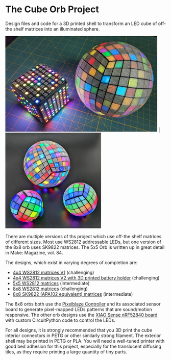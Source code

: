 # The Cube Orb Project

Design files and code for a 3D printed shell to transform an LED cube of off-the shelf matrices into an illuminated sphere.

<img src="https://github.com/geekmomprojects/CubeSphere/blob/main/Orb8x8/WS2812/Pictures/CubeWithOrb8x8.jpg" height=300> | <img src="https://github.com/geekmomprojects/CubeSphere/blob/main/Pictures/ThreeOrbs.jpg" height=300>

There are multiple versions of ths project which use off-the shelf matrices of different sizes. Most use WS2812 addressable LEDs, but one version of the 8x8 orb uses SK9822 matrices. The 5x5 Orb is written up in great detail in Make: Magazine, vol. 84.



The designs, which exist in varying degrees of completion are:
- [4x4 WS2812 matrices V1](https://github.com/geekmomprojects/CubeSphere/tree/main/Orb4x4) (challenging)
- [4x4 WS2812 matrices V2 with 3D printed battery holder](https://github.com/geekmomprojects/CubeSphere/tree/main/Orb4x4_V2) (challenging)
- [5x5 WS2812 matrices](https://github.com/geekmomprojects/CubeSphere/tree/main/Orb5x5) (intermediate)
- [8x8 WS2812 matrices](https://github.com/geekmomprojects/CubeSphere/tree/main/Orb8x8/WS2812) (challenging)
- [8x8 SK9822 (APA102 equivalent) matrices](https://github.com/geekmomprojects/CubeSphere/tree/main/Orb8x8/SK9822) (intermediate)

The 8x8 orbs both use the [Pixelblaze Controller](https://electromage.com/pixelblaze) and its associated sensor board to generate pixel-mapped LEDs patterns that are sound/motion responsive. The other orb designs use the [XIAO Sense nRF52840 board](https://www.seeedstudio.com/Seeed-XIAO-BLE-Sense-nRF52840-p-5253.html) with custom CircuitPython code to control the LEDs.

For all designs, it is strongly recommended that you 3D print the cube interior connectors in PETG or other similarly strong filament. The exterior shell may be printed in PETG or PLA. You will need a well-tuned printer with good bed adhesion for this project, especially for the translucent diffusing tiles, as they require printing a large quantity of tiny parts.

